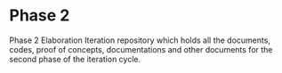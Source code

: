 # Phase 2
Phase 2 Elaboration Iteration repository which holds all the documents, codes, proof of concepts, documentations and other documents for the second phase of the iteration cycle.
